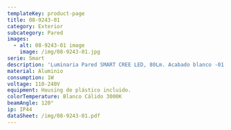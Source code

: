 ```yaml
---
templateKey: product-page
title: 08-9243-01
category: Exterior
subcategory: Pared
images:
  - alt: 08-9243-01 image
    image: /img/08-9243-01.jpg
serie: Smart
description: 'Luminaria Pared SMART CREE LED, 80Lm. Acabado blanco -01 y grafito -04.'
material: Aluminio
consumption: 1W
voltage: 110-240V
equipment: Housing de plástico incluido.
colorTemperature: Blanco Cálido 3000K
beamAngle: 120°
ip: IP44
dataSheet: /img/08-9243-01.pdf
---
```


